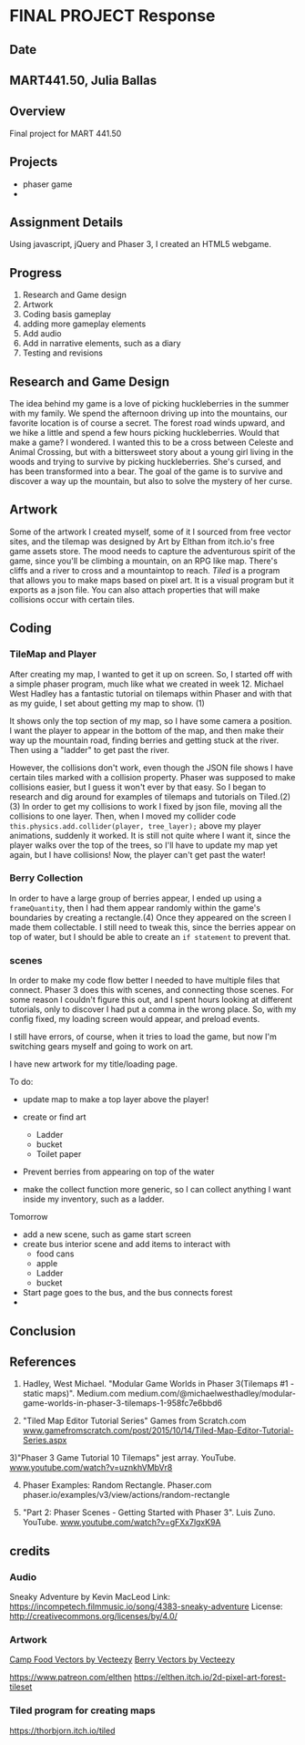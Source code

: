 
# FINAL PROJECT Response
## Date
## MART441.50, Julia Ballas


## Overview

Final project for MART 441.50

## Projects

- phaser game
-

## Assignment Details

Using javascript, jQuery and Phaser 3, I created an HTML5 webgame.

## Progress

1. Research and Game design
2. Artwork
3. Coding basis gameplay
4. adding more gameplay elements
5. Add audio
6. Add in narrative elements, such as a diary
7. Testing and revisions

## Research and Game Design

The idea behind my game is a love of picking huckleberries in the summer with my family. We spend the afternoon driving up into the mountains, our favorite location is of course a secret. The forest road winds upward, and we hike a little and spend a few hours picking huckleberries. Would that make a game? I wondered. I wanted this to be a cross between Celeste and Animal Crossing, but with a bittersweet story about a young girl living in the woods and trying to survive by picking huckleberries. She's cursed, and has been transformed into a bear. The goal of the game is to survive and discover a way up the mountain, but also to solve the mystery of her curse.

## Artwork

Some of the artwork I created myself, some of it I sourced from free vector sites, and the tilemap was designed by Art by Elthan from itch.io's free game assets store. The mood needs to capture the adventurous spirit of the game, since you'll be climbing a mountain, on an RPG like map. There's cliffs and a river to cross and a mountaintop to reach. *Tiled* is a program that allows you to make maps based on pixel art. It is a visual program but it exports as a json file. You can also attach properties that will make collisions occur with certain tiles.

## Coding

### TileMap and Player
After creating my map, I wanted to get it up on screen. So, I started off with a simple phaser program, much like what we created in week 12. Michael West Hadley has a fantastic tutorial on tilemaps within Phaser and with that as my guide, I set about getting my map to show. (1)

It shows only the top section of my map, so I have some camera a position. I want the player to appear in the bottom of the map, and then make their way up the mountain road, finding berries and getting stuck at the river. Then using a "ladder" to get past the river.

However, the collisions don't work, even though the JSON file shows I have certain tiles marked with a collision property. Phaser was supposed to make collisions easier, but I guess it won't ever by that easy. So I began to research and dig around for examples of tilemaps and tutorials on Tiled.(2)(3) In order to get my collisions to work I fixed by json file, moving all the collisions to one layer. Then, when I moved my collider code `  this.physics.add.collider(player, tree_layer);` above my player animations, suddenly it worked. It is still not quite where I want it, since the player walks over the top of the trees, so I'll have to update my map yet again, but I have collisions! Now, the player can't get past the water!

### Berry Collection

In order to have a large group of berries appear, I ended up using a `frameQuantity`, then I had them appear randomly within the game's boundaries by creating a rectangle.(4) Once they appeared on the screen I made them collectable. I still need to tweak this, since the berries appear on top of water, but I should be able to create an `if statement` to prevent that.

### scenes

In order to make my code flow better I needed to have multiple files that connect. Phaser 3 does this with scenes, and connecting those scenes. For some reason I couldn't figure this out, and I spent hours looking at different tutorials, only to discover I had put a comma in the wrong place. So, with my config fixed, my loading screen would appear, and preload events.

I still have errors, of course, when it tries to load the game, but now I'm switching gears myself and going to work on art.

I have new artwork for my title/loading page.

To do:
- update map to make a top layer above the player!
- create or find art
    - Ladder
    - bucket
    - Toilet paper

- Prevent berries from appearing on top of the water

- make the collect function more generic, so I can collect anything I want inside my inventory, such as a ladder.

Tomorrow
- add a new scene, such as game start screen
- create bus interior scene and add items to interact with
  - food cans
  - apple
  - Ladder
  - bucket
- Start page goes to the bus, and the bus connects forest
-

## Conclusion

## References
1) Hadley, West Michael. "Modular Game Worlds in Phaser 3(Tilemaps #1 - static maps)". Medium.com
medium.com/@michaelwesthadley/modular-game-worlds-in-phaser-3-tilemaps-1-958fc7e6bbd6

2) "Tiled Map Editor Tutorial Series" Games from Scratch.com www.gamefromscratch.com/post/2015/10/14/Tiled-Map-Editor-Tutorial-Series.aspx

3)"Phaser 3 Game Tutorial 10 Tilemaps" jest array. YouTube. www.youtube.com/watch?v=uznkhVMbVr8

4) Phaser Examples: Random Rectangle. Phaser.com phaser.io/examples/v3/view/actions/random-rectangle

5) "Part 2: Phaser Scenes - Getting Started with Phaser 3". Luis Zuno. YouTube. www.youtube.com/watch?v=gFXx7lgxK9A
## credits
### Audio
Sneaky Adventure by Kevin MacLeod
Link: https://incompetech.filmmusic.io/song/4383-sneaky-adventure
License: http://creativecommons.org/licenses/by/4.0/

### Artwork
<a href="https://www.vecteezy.com/free-vector/camp-food">Camp Food Vectors by Vecteezy</a>
<a href="https://www.vecteezy.com/free-vector/berry">Berry Vectors by Vecteezy</a>

https://www.patreon.com/elthen
https://elthen.itch.io/2d-pixel-art-forest-tileset

### Tiled program for creating maps
https://thorbjorn.itch.io/tiled
